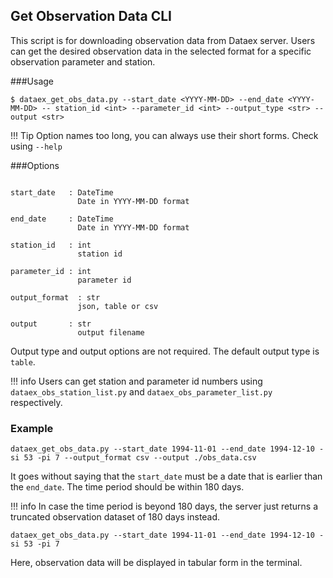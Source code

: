 ## Get Observation Data CLI

This script is for downloading observation data from Dataex server. 
Users can get the desired observation data in the selected format for a specific observation parameter and station.

###Usage
```
$ dataex_get_obs_data.py --start_date <YYYY-MM-DD> --end_date <YYYY-MM-DD> -- station_id <int> --parameter_id <int> --output_type <str> --output <str>
```
!!! Tip
    Option names too long, you can always use their short forms. Check using `--help`
    

###Options
```
               
start_date   : DateTime
               Date in YYYY-MM-DD format
        
end_date     : DateTime
               Date in YYYY-MM-DD format
               
station_id   : int
               station id
               
parameter_id : int 
               parameter id   
           
output_format  : str
               json, table or csv       
               
output       : str
               output filename
```

Output type and output options are not required. The default output type is `table`. 

!!! info
    Users can get station and parameter id numbers using `dataex_obs_station_list.py` and `dataex_obs_parameter_list.py` respectively.


### Example

```
dataex_get_obs_data.py --start_date 1994-11-01 --end_date 1994-12-10 -si 53 -pi 7 --output_format csv --output ./obs_data.csv
```

It goes without saying that the `start_date` must be a date that is earlier than the `end_date`. The time period should be within 180 days. 

!!! info 
    In case the time period is beyond 180 days, the server just returns a truncated observation dataset of 180 days instead.

```
dataex_get_obs_data.py --start_date 1994-11-01 --end_date 1994-12-10 -si 53 -pi 7
```
Here, observation data will be displayed in tabular form in the terminal.
